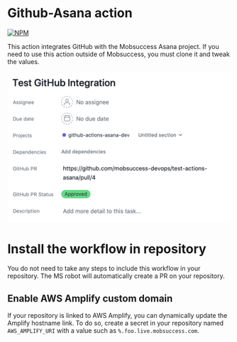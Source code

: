 # Github-Asana action

[![NPM](https://github.com/mobsuccess-devops/github-actions-asana/actions/workflows/npm.yml/badge.svg)](https://github.com/mobsuccess-devops/github-actions-asana/actions/workflows/npm.yml)

This action integrates GitHub with the Mobsuccess Asana project. If you need to
use this action outside of Mobsuccess, you must clone it and tweak the values.

![Sample Asana Ticket](https://raw.githubusercontent.com/mobsuccess-devops/github-actions-asana/master/docs/asana-pr.png)

# Install the workflow in repository

You do not need to take any steps to include this workflow in your repository.
The MS robot will automatically create a PR on your repository.

## Enable AWS Amplify custom domain

If your repository is linked to AWS Amplify, you can dynamically update the
Amplify hostname link. To do so, create a secret in your repository named
`AWS_AMPLIFY_URI` with a value such as `%.foo.live.mobsuccess.com`.
